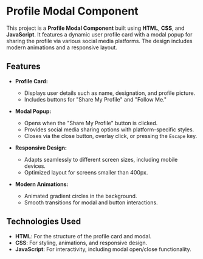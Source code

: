# Profile Modal Component

This project is a **Profile Modal Component** built using **HTML**, **CSS**, and **JavaScript**. It features a dynamic user profile card with a modal popup for sharing the profile via various social media platforms. The design includes modern animations and a responsive layout.

## Features

- **Profile Card:**
  - Displays user details such as name, designation, and profile picture.
  - Includes buttons for "Share My Profile" and "Follow Me."

- **Modal Popup:**
  - Opens when the "Share My Profile" button is clicked.
  - Provides social media sharing options with platform-specific styles.
  - Closes via the close button, overlay click, or pressing the `Escape` key.

- **Responsive Design:**
  - Adapts seamlessly to different screen sizes, including mobile devices.
  - Optimized layout for screens smaller than 400px.

- **Modern Animations:**
  - Animated gradient circles in the background.
  - Smooth transitions for modal and button interactions.

## Technologies Used

- **HTML**: For the structure of the profile card and modal.
- **CSS**: For styling, animations, and responsive design.
- **JavaScript**: For interactivity, including modal open/close functionality.


